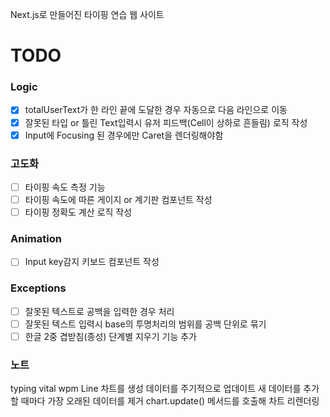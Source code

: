 Next.js로 만들어진 타이핑 연습 웹 사이트

# TODO 
### Logic
 - [x] totalUserText가 한 라인 끝에 도달한 경우 자동으로 다음 라인으로 이동
 - [x] 잘못된 타입 or 틀린 Text입력시 유저 피드백(Cell이 상하로 흔들림) 로직 작성
 - [x] Input에 Focusing 된 경우에만 Caret을 렌더링해야함

### 고도화
 - [ ] 타이핑 속도 측정 기능
 - [ ] 타이핑 속도에 따른 게이지 or 계기판 컴포넌트 작성
 - [ ] 타이핑 정확도 계산 로직 작성 

### Animation
 - [ ] Input key감지 키보드 컴포넌트 작성

### Exceptions
 - [ ] 잘못된 텍스트로 공백을 입력한 경우 처리
 - [ ] 잘못된 텍스트 입력시 base의 투명처리의 범위를 공백 단위로 묶기
 - [ ] 한글 2중 겹받침(종성) 단계별 지우기 기능 추가

### 노트
typing vital wpm
Line 차트를 생성
데이터를 주기적으로 업데이트
새 데이터를 추가할 때마다 가장 오래된 데이터를 제거
chart.update() 메서드를 호출해 차트 리렌더링